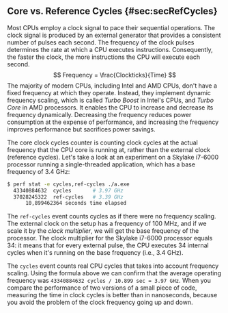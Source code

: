 

## Core vs. Reference Cycles {#sec:secRefCycles}

Most CPUs employ a clock signal to pace their sequential operations. The clock signal is produced by an external generator that provides a consistent number of pulses each second. The frequency of the clock pulses determines the rate at which a CPU executes instructions. Consequently, the faster the clock, the more instructions the CPU will execute each second.
$$
Frequency = \frac{Clockticks}{Time}
$$
The majority of modern CPUs, including Intel and AMD CPUs, don't have a fixed frequency at which they operate. Instead, they implement dynamic frequency scaling, which is called *Turbo Boost* in Intel's CPUs, and *Turbo Core* in AMD processors. It enables the CPU to increase and decrease its frequency dynamically. Decreasing the frequency reduces power consumption at the expense of performance, and increasing the frequency improves performance but sacrifices power savings.

The core clock cycles counter is counting clock cycles at the actual frequency that the CPU core is running at, rather than the external clock (reference cycles). Let's take a look at an experiment on a Skylake i7-6000 processor running a single-threaded application, which has a base frequency of 3.4 GHz:

```bash
$ perf stat -e cycles,ref-cycles ./a.exe
  43340884632  cycles		# 3.97 GHz
  37028245322  ref-cycles	# 3.39 GHz
      10,899462364 seconds time elapsed
```

The `ref-cycles` event counts cycles as if there were no frequency scaling. The external clock on the setup has a frequency of 100 MHz, and if we scale it by the *clock multiplier*, we will get the base frequency of the processor. The clock multiplier for the Skylake i7-6000 processor equals 34: it means that for every external pulse, the CPU executes 34 internal cycles when it's running on the base frequency (i.e., 3.4 GHz).

The `cycles` event counts real CPU cycles that takes into account frequency scaling. Using the formula above we can confirm that the average operating frequency was `43340884632 cycles / 10.899 sec = 3.97 GHz`. When you compare the performance of two versions of a small piece of code, measuring the time in clock cycles is better than in nanoseconds, because you avoid the problem of the clock frequency going up and down. 
